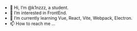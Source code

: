 - 👋 Hi, I’m @k1nzzz, a student.
- 👀 I’m interested in FrontEnd.
- 🌱 I’m currently learning Vue, React, Vite, Webpack, Electron.
- 📫 How to reach me ...

<!---
k1nzzz/k1nzzz is a ✨ special ✨ repository because its `README.md` (this file) appears on your GitHub profile.
You can click the Preview link to take a look at your changes.
--->
